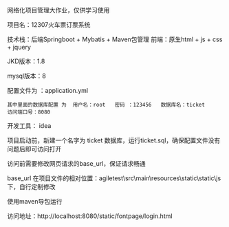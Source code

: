 网络化项目管理大作业，仅供学习使用

项目名：12307火车票订票系统

技术栈：后端Springboot + Mybatis + Maven包管理 
	前端：原生html + js + css + jquery

JKD版本：1.8

mysql版本：8

配置文件为 ：application.yml  
	
	其中里面的数据库配置 为  用户名：root   密码 ：123456   数据库名：ticket
	访问端口号：8080

开发工具： idea


项目启动前，新建一个名字为 ticket 数据库，运行ticket.sql，确保配置文件没有问题后即可访问打开


访问前需要修改网页请求的base_url，保证请求畅通


base_url 在项目文件的相对位置：agiletest\src\main\resources\static\static\js    下，自行定制修改
 
使用maven导包运行

访问地址：http://localhost:8080/static/fontpage/login.html












	  
